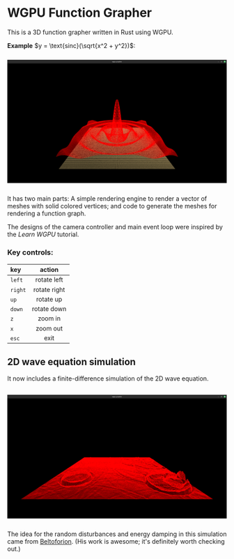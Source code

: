 # WGPU Function Grapher

This is a 3D function grapher written in Rust using WGPU.

__Example__ $y = \text{sinc}(\sqrt{x^2 + y^2})$:

<p align="center" margin="20px">
	<img src="images/screenshot_1.png" alt="drawing" width="600" style="padding-top: 10px; padding-bottom: 10px"/>
</p>

It has two main parts: A simple rendering engine to render a
vector of meshes with solid colored vertices; and code to generate
the meshes for rendering a function graph.

The designs of the camera controller and main event
loop were inspired by the _Learn WGPU_ tutorial.

### Key controls:

| key     | action       |
| :------ | :------:     |
| `left`  | rotate left  |
| `right` | rotate right |
| `up`    | rotate up    |
| `down`  | rotate down  |
| `z`     | zoom in      |
| `x`     | zoom out     |
| `esc`   | exit         |

## 2D wave equation simulation

It now includes a finite-difference simulation of the 2D wave equation.

<p align="center" margin="20px">
	<img src="images/screenshot_wave_eqn.png" alt="drawing" width="600" style="padding-top: 15px; padding-bottom: 10px"/>
</p>

The idea for the random disturbances and energy damping in this simulation
came from [Beltoforion](https://beltoforion.de/en/recreational_mathematics/).
(His work is awesome; it's definitely worth checking out.)
